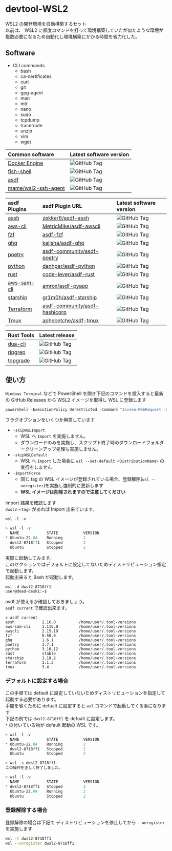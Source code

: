 # devtool-WSL2

WSL2 の開発環境を自動構築するセット  
以前は、 WSL2 に都度コマンドを打って環境構築していたが似たような環境が複数必要になるため自動化し環境構築にかかる時間を省力化した。

## Software

* CLI commands
  * bash
  * ca-certificates
  * curl
  * git
  * gpg-agent
  * man
  * mtr
  * nano
  * sudo
  * tcpdump
  * traceroute
  * unzip
  * vim
  * wget

| Common software                                               | Latest software version                                                  |
| :------------------------------------------------------------ | :----------------------------------------------------------------------- |
| [Docker Engine](https://gitub.com/moby/moby)                  | ![GitHub Tag](https://img.shields.io/github/v/tag/moby/moby)             |
| [fish-shell](https://github.com/fish-shell/fish-shell)        | ![GitHub Tag](https://img.shields.io/github/v/tag/fish-shell/fish-shell) |
| [asdf](https://github.com/asdf-vm/asdf)                       | ![GitHub Tag](https://img.shields.io/github/v/tag/asdf-vm/asdf)          |
| [mame/wsl2-ssh-agent](https://github.com/mame/wsl2-ssh-agent) | ![GitHub Tag](https://img.shields.io/github/v/tag/mame/wsl2-ssh-agent)   |

| asdf Plugins                                        | asdf Plugin URL                                                                   | Latest software version                                                 |
| :-------------------------------------------------- | :-------------------------------------------------------------------------------- | :---------------------------------------------------------------------- |
| [assh](https://github.com/moul/assh)                | [zekker6/asdf-assh](https://github.com/zekker6/asdf-assh)                         | ![GitHub Tag](https://img.shields.io/github/v/tag/moul/assh)            |
| [aws-cli](https://github.com/aws/aws-cli/)          | [MetricMike/asdf-awscli](https://github.com/MetricMike/asdf-awscli)               | ![GitHub Tag](https://img.shields.io/github/v/tag/aws/aws-cli)          |
| [fzf](https://github.com/junegunn/fzf)              | [asdf-fzf](https://github.com/kompiro/asdf-fzf)                                   | ![GitHub Tag](https://img.shields.io/github/v/tag/junegunn/fzf)         |
| [ghq](https://github.com/x-motemen/ghq)             | [kajisha/asdf-ghq](https://github.com/kajisha/asdf-ghq)                           | ![GitHub Tag](https://img.shields.io/github/v/tag/x-motemen/ghq)        |
| [poetry](https://github.com/python-poetry/poetry)   | [asdf-community/asdf-poetry](https://github.com/asdf-community/asdf-poetry)       | ![GitHub Tag](https://img.shields.io/github/v/tag/python-poetry/poetry) |
| [python](https://github.com/python/cpython)         | [danhper/asdf-python](https://github.com/danhper/asdf-python)                     | ![GitHub Tag](https://img.shields.io/github/v/tag/python/cpython)       |
| [rust](https://github.com/rust-lang/rust)           | [code-lever/asdf-rust](https://github.com/code-lever/asdf-rust)                   | ![GitHub Tag](https://img.shields.io/github/v/tag/rust-lang/rust)       |
| [aws-sam-cli](https://github.com/aws/aws-sam-cli)   | [amrox/asdf-pyapp](https://github.com/amrox/asdf-pyapp)                           | ![GitHub Tag](https://img.shields.io/github/v/tag/aws/aws-sam-cli)      |
| [starship](https://github.com/starship/starship)    | [gr1m0h/asdf-starship](https://github.com/gr1m0h/asdf-starship)                   | ![GitHub Tag](https://img.shields.io/github/v/tag/starship/starship)    |
| [Terraform](https://github.com/hashicorp/terraform) | [asdf-community/asdf-hashicorp](https://github.com/asdf-community/asdf-hashicorp) | ![GitHub Tag](https://img.shields.io/github/v/tag/hashicorp/terraform)  |
| [Tmux](https://github.com/tmux/tmux)                | [aphecetche/asdf-tmux](https://github.com/aphecetche/asdf-tmux)                   | ![GitHub Tag](https://img.shields.io/github/v/tag/tmux/tmux)            |

| Rust Tools                                       | Latest release                                                          |
| :----------------------------------------------- | :---------------------------------------------------------------------- |
| [dua-cli](https://github.com/Byron/dua-cli)      | ![GitHub Tag](https://img.shields.io/github/v/tag/Byron/dua-cli)        |
| [ripgrep](https://github.com/BurntSushi/ripgrep) | ![GitHub Tag](https://img.shields.io/github/v/tag/BurntSushi/ripgrep)   |
| [topgrade](https:topgrade-rs/topgrade)           | ![GitHub Tag](https://img.shields.io/github/v/tag/topgrade-rs/topgrade) |

## 使い方

`Windows Terminal` などで PowerShell を開き下記のコマンドを投入すると最新の GitHub Releases から WSL2 イメージを取得し WSL に登録します

```powershell
powershell -ExecutionPolicy Unrestricted -Command "Invoke-WebRequest -Uri 'https://raw.githubusercontent.com/naa0yama/devtool-wsl2/main/devtool.ps1' -OutFile 'devtool.ps1'; .\devtool.ps1"

```

フラグオプションをいくつか用意しています

* `-skipWSLImport`
  * WSL へ `Import` を実施しません。
  * ダウンロードのみを実施し、スクリプト終了時のダウンロードフォルダークリーンアップ処理も実施しません。
* `-skipWSLDefault`
  * WSL へ `Import` した場合に `wsl --set-default <DistributionName>` の実行をしません
* `-ImportForce`
  * 同じ tag の WSL イメージが登録されている場合、登録解除(`wsl --unregister`)を実施し強制的に更新します
  * **WSL イメージは削除されますので注意してください**

Import 結果を確認します  
`dwsl2-<tag>` があれば Import 出来ています。

```powershell
wsl -l -v

```

```powershell
> wsl -l -v
  NAME            STATE           VERSION
* Ubuntu-22.04    Running         2
  dwsl2-8718ff1   Stopped         2
  Ubuntu          Stopped         2

```

実際に起動してみます。  
このセクションではデフォルトに設定してないためディストリビューション指定で起動します。  
起動出来ると Bash が起動します。

```powershelll
wsl -d dwsl2-8718ff1
user@dead-desk1:~$

```

asdf が使えるか確認しておきましょう。  
`asdf current` で確認出来ます。

```powershelll
> asdf current
assh            2.16.0          /home/user/.tool-versions
aws-sam-cli     1.115.0         /home/user/.tool-versions
awscli          2.15.19         /home/user/.tool-versions
fzf             0.50.0          /home/user/.tool-versions
ghq             1.6.1           /home/user/.tool-versions
poetry          1.7.1           /home/user/.tool-versions
python          3.10.12         /home/user/.tool-versions
rust            stable          /home/user/.tool-versions
starship        1.18.2          /home/user/.tool-versions
terraform       1.1.3           /home/user/.tool-versions
tmux            3.4             /home/user/.tool-versions
```

### デフォルトに設定する場合

この手順では default に設定していないためディストリビューションを指定して起動する必要があります。  
手間を省くために defualt に設定すると `wsl` コマンドで起動してくる事になります  
下記の例では `dwsl2-8718ff1` を defualt に設定します。  
`*` の付いている物が default 起動の WSL です。

```powershell
> wsl -l -v
  NAME            STATE           VERSION
* Ubuntu-22.04    Running         2
  dwsl2-8718ff1   Stopped         2
  Ubuntu          Stopped         2

> wsl -s dwsl2-8718ff1
この操作を正しく終了しました。

> wsl -l -v
  NAME            STATE           VERSION
* dwsl2-8718ff1   Stopped         2
  Ubuntu-22.04    Running         2
  Ubuntu          Stopped         2

```

### 登録解除する場合

登録解除の場合は下記で ディストリビューションを停止してから `--unregister` を実施します

```bash
wsl -t dwsl2-8718ff1
wsl --unregister dwsl2-8718ff1

```

